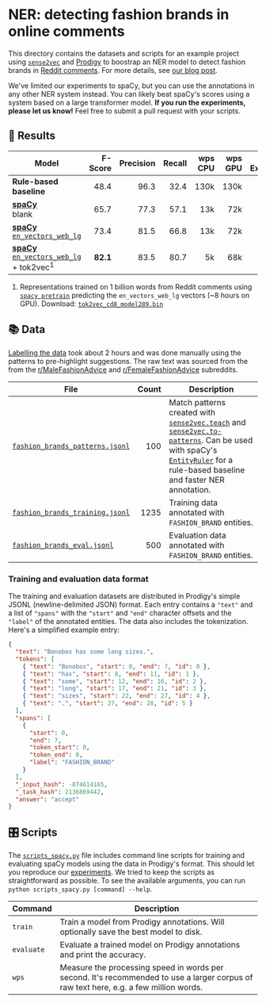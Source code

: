 # NER: detecting fashion brands in online comments

This directory contains the datasets and scripts for an example project using [`sense2vec`](https://github.com/explosion/sense2vec) and [Prodigy](https://prodi.gy) to boostrap an NER model to detect fashion brands in [Reddit comments](https://files.pushshift.io/reddit/comments/). For more details, see [our blog post](https://explosion.ai/blog/sense2vec-reloaded#annotation).

We've limited our experiments to spaCy, but you can use the annotations in any other NER system instead. You can likely beat spaCy's scores using a system based on a large transformer model. **If you run the experiments, please let us know!** Feel free to submit a pull request with your scripts.

## 🧮 Results

| Model                                                                                                                         |  F-Score | Precision | Recall | wps CPU | wps GPU | # Examples |
| ----------------------------------------------------------------------------------------------------------------------------- | -------: | --------: | -----: | ------: | ------: | ---------: |
| **Rule-based baseline**                                                                                                       |     48.4 |      96.3 |   32.4 |    130k |    130k |          0 |
| **[spaCy](https://spacy.io)**<br />blank                                                                                      |     65.7 |      77.3 |   57.1 |     13k |     72k |       1235 |
| **[spaCy](https://spacy.io)**<br /> [`en_vectors_web_lg`](https://spacy.io/models/en#en_vectors_web_lg)                       |     73.4 |      81.5 |   66.8 |     13k |     72k |       1235 |
| **[spaCy](https://spacy.io)**<br /> [`en_vectors_web_lg`](https://spacy.io/models/en#en_vectors_web_lg) + tok2vec<sup>1</sup> | **82.1** |      83.5 |   80.7 |      5k |     68k |       1235 |

1. Representations trained on 1 billion words from Reddit comments using [`spacy pretrain`](https://spacy.io/api/cli#pretrain) predicting the `en_vectors_web_lg` vectors (~8 hours on GPU). Download: [`tok2vec_cd8_model289.bin`](https://github.com/explosion/projects/releases/download/ner-fashion-brands-v1.0/tok2vec_cd8_model289.bin)

## 📚 Data

[Labelling the data](https://explosion.ai/blog/sense2vec-reloaded#annotation-bootstrap) took about 2 hours and was done manually using the patterns to pre-highlight suggestions. The raw text was sourced from the from the [r/MaleFashionAdvice](https://www.reddit.com/r/malefashionadvice/) and [r/FemaleFashionAdvice](https://www.reddit.com/r/femalefashionadvice/) subreddits.

| File                                                             | Count | Description                                                                                                                                                                                                                                                                                                                                                                                    |
| ---------------------------------------------------------------- | ----: | ---------------------------------------------------------------------------------------------------------------------------------------------------------------------------------------------------------------------------------------------------------------------------------------------------------------------------------------------------------------------------------------------- |
| [`fashion_brands_patterns.jsonl`](fashion_brands_patterns.jsonl) |   100 | Match patterns created with [`sense2vec.teach`](https://github.com/explosion/sense2vec/tree/master#recipe-sense2vecteach) and [`sense2vec.to-patterns`](https://github.com/explosion/sense2vec/tree/master#recipe-sense2vecto-patterns). Can be used with spaCy's [`EntityRuler`](https://spacy.io/usage/rule-based-matching#entityruler) for a rule-based baseline and faster NER annotation. |
| [`fashion_brands_training.jsonl`](fashion_brands_training.jsonl) |  1235 | Training data annotated with `FASHION_BRAND` entities.                                                                                                                                                                                                                                                                                                                                         |
| [`fashion_brands_eval.jsonl`](fashion_brands_eval.jsonl)         |   500 | Evaluation data annotated with `FASHION_BRAND` entities.                                                                                                                                                                                                                                                                                                                                       |

### Training and evaluation data format

The training and evaluation datasets are distributed in Prodigy's simple JSONL (newline-delimited JSON) format. Each entry contains a `"text"` and a list of `"spans"` with the `"start"` and `"end"` character offsets and the `"label"` of the annotated entities. The data also includes the tokenization. Here's a simplified example entry:

```json
{
  "text": "Bonobos has some long sizes.",
  "tokens": [
    { "text": "Bonobos", "start": 0, "end": 7, "id": 0 },
    { "text": "has", "start": 8, "end": 11, "id": 1 },
    { "text": "some", "start": 12, "end": 16, "id": 2 },
    { "text": "long", "start": 17, "end": 21, "id": 3 },
    { "text": "sizes", "start": 22, "end": 27, "id": 4 },
    { "text": ".", "start": 27, "end": 28, "id": 5 }
  ],
  "spans": [
    {
      "start": 0,
      "end": 7,
      "token_start": 0,
      "token_end": 0,
      "label": "FASHION_BRAND"
    }
  ],
  "_input_hash": -874614165,
  "_task_hash": 2136869442,
  "answer": "accept"
}
```

## 🎛 Scripts

The [`scripts_spacy.py`](scripts_spacy.py) file includes command line scripts for training and evaluating spaCy models using the data in Prodigy's format. This should let you reproduce our [experiments](https://explosion.ai/blog/sense2vec-reloaded#ner-results). We tried to keep the scripts as straightforward as possible. To see the available arguments, you can run `python scripts_spacy.py [command] --help`.

| Command    | Description                                                                                                                           |
| ---------- | ------------------------------------------------------------------------------------------------------------------------------------- |
| `train`    | Train a model from Prodigy annotations. Will optionally save the best model to disk.                                                  |
| `evaluate` | Evaluate a trained model on Prodigy annotations and print the accuracy.                                                               |
| `wps`      | Measure the processing speed in words per second. It's recommended to use a larger corpus of raw text here, e.g. a few million words. |
